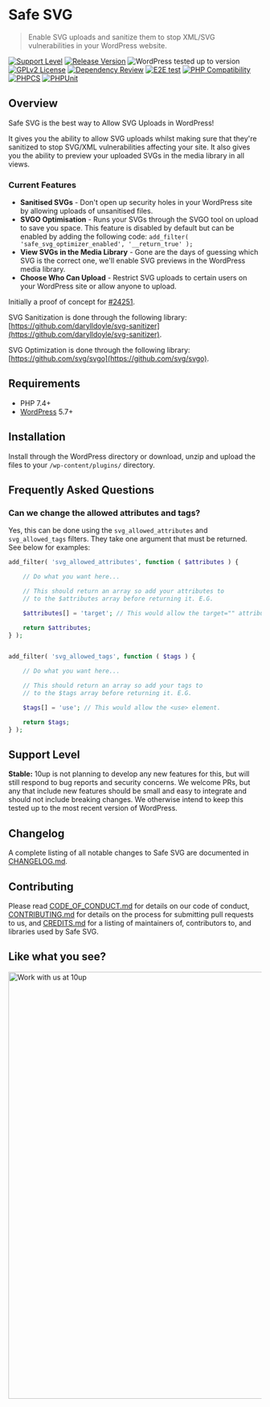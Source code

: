 # Safe SVG

> Enable SVG uploads and sanitize them to stop XML/SVG vulnerabilities in your WordPress website.

[![Support Level](https://img.shields.io/badge/support-stable-blue.svg)](#support-level)
[![Release Version](https://img.shields.io/github/release/10up/safe-svg.svg)](https://github.com/10up/safe-svg/releases/latest)
![WordPress tested up to version](https://img.shields.io/wordpress/plugin/tested/safe-svg?label=WordPress)
[![GPLv2 License](https://img.shields.io/github/license/10up/safe-svg.svg)](https://github.com/10up/safe-svg/blob/develop/LICENSE.md)
[![Dependency Review](https://github.com/10up/safe-svg/actions/workflows/dependency-review.yml/badge.svg)](https://github.com/10up/safe-svg/actions/workflows/dependency-review.yml)
[![E2E test](https://github.com/10up/safe-svg/actions/workflows/cypress.yml/badge.svg)](https://github.com/10up/safe-svg/actions/workflows/cypress.yml)
[![PHP Compatibility](https://github.com/10up/safe-svg/actions/workflows/php-compatibility.yml/badge.svg)](https://github.com/10up/safe-svg/actions/workflows/php-compatibility.yml)
[![PHPCS](https://github.com/10up/safe-svg/actions/workflows/phpcs.yml/badge.svg)](https://github.com/10up/safe-svg/actions/workflows/phpcs.yml)
[![PHPUnit](https://github.com/10up/safe-svg/actions/workflows/phpunit.yml/badge.svg)](https://github.com/10up/safe-svg/actions/workflows/phpunit.yml)

## Overview

Safe SVG is the best way to Allow SVG Uploads in WordPress!

It gives you the ability to allow SVG uploads whilst making sure that they're sanitized to stop SVG/XML vulnerabilities affecting your site.  It also gives you the ability to preview your uploaded SVGs in the media library in all views.

### Current Features

* **Sanitised SVGs** - Don't open up security holes in your WordPress site by allowing uploads of unsanitised files.
* **SVGO Optimisation** - Runs your SVGs through the SVGO tool on upload to save you space. This feature is disabled by default but can be enabled by adding the following code: `add_filter( 'safe_svg_optimizer_enabled', '__return_true' );`
* **View SVGs in the Media Library** - Gone are the days of guessing which SVG is the correct one, we'll enable SVG previews in the WordPress media library.
* **Choose Who Can Upload** - Restrict SVG uploads to certain users on your WordPress site or allow anyone to upload.

Initially a proof of concept for [#24251](https://core.trac.wordpress.org/ticket/24251).

SVG Sanitization is done through the following library: [https://github.com/darylldoyle/svg-sanitizer](https://github.com/darylldoyle/svg-sanitizer).

SVG Optimization is done through the following library: [https://github.com/svg/svgo](https://github.com/svg/svgo).

## Requirements

* PHP 7.4+
* [WordPress](http://wordpress.org/) 5.7+

## Installation

Install through the WordPress directory or download, unzip and upload the files to your `/wp-content/plugins/` directory.

## Frequently Asked Questions

### Can we change the allowed attributes and tags?

Yes, this can be done using the `svg_allowed_attributes` and `svg_allowed_tags` filters.
They take one argument that must be returned. See below for examples:

```php
add_filter( 'svg_allowed_attributes', function ( $attributes ) {

    // Do what you want here...

    // This should return an array so add your attributes to
    // to the $attributes array before returning it. E.G.

    $attributes[] = 'target'; // This would allow the target="" attribute.

    return $attributes;
} );


add_filter( 'svg_allowed_tags', function ( $tags ) {

    // Do what you want here...

    // This should return an array so add your tags to
    // to the $tags array before returning it. E.G.

    $tags[] = 'use'; // This would allow the <use> element.

    return $tags;
} );
```

## Support Level

**Stable:** 10up is not planning to develop any new features for this, but will still respond to bug reports and security concerns. We welcome PRs, but any that include new features should be small and easy to integrate and should not include breaking changes. We otherwise intend to keep this tested up to the most recent version of WordPress.

## Changelog

A complete listing of all notable changes to Safe SVG are documented in [CHANGELOG.md](CHANGELOG.md).

## Contributing

Please read [CODE_OF_CONDUCT.md](CODE_OF_CONDUCT.md) for details on our code of conduct,
[CONTRIBUTING.md](CONTRIBUTING.md) for details on the process for submitting pull requests to us,
and [CREDITS.md](CREDITS.md) for a listing of maintainers of, contributors to, and libraries used by Safe SVG.

## Like what you see?

<a href="http://10up.com/contact/"><img src="https://10up.com/uploads/2016/10/10up-Github-Banner.png" width="850" alt="Work with us at 10up"></a>
